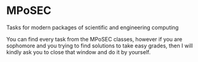 # MPoSEC
Tasks for modern packages of scientific and engineering computing

You can find every task from the MPoSEC classes, however if you are sophomore and you trying to find solutions to take easy grades, then I will kindly ask you to close that window and do it by yourself. 
